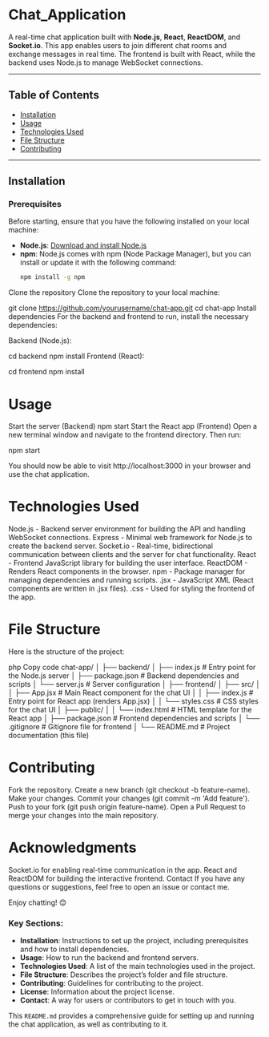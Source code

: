 # Chat_Application


A real-time chat application built with **Node.js**, **React**, **ReactDOM**, and **Socket.io**. This app enables users to join different chat rooms and exchange messages in real time. The frontend is built with React, while the backend uses Node.js to manage WebSocket connections.

---

## Table of Contents

- [Installation](#installation)
- [Usage](#usage)
- [Technologies Used](#technologies-used)
- [File Structure](#file-structure)
- [Contributing](#contributing)

---

## Installation

### Prerequisites

Before starting, ensure that you have the following installed on your local machine:

- **Node.js**: [Download and install Node.js](https://nodejs.org/)
- **npm**: Node.js comes with npm (Node Package Manager), but you can install or update it with the following command:
  ```bash
  npm install -g npm
Clone the repository
Clone the repository to your local machine:

git clone https://github.com/yourusername/chat-app.git
cd chat-app
Install dependencies
For the backend and frontend to run, install the necessary dependencies:

Backend (Node.js):

cd backend
npm install
Frontend (React):

cd frontend
npm install


# Usage
Start the server (Backend)
npm start
Start the React app (Frontend)
Open a new terminal window and navigate to the frontend directory. Then run:

npm start

You should now be able to visit http://localhost:3000 in your browser and use the chat application.

# Technologies Used 

Node.js - Backend server environment for building the API and handling WebSocket connections.
Express - Minimal web framework for Node.js to create the backend server.
Socket.io - Real-time, bidirectional communication between clients and the server for chat functionality.
React - Frontend JavaScript library for building the user interface.
ReactDOM - Renders React components in the browser.
npm - Package manager for managing dependencies and running scripts.
.jsx - JavaScript XML (React components are written in .jsx files).
.css - Used for styling the frontend of the app.

# File Structure

Here is the structure of the project:

php
Copy code
chat-app/
│
├── backend/
│   ├── index.js           # Entry point for the Node.js server
│   ├── package.json       # Backend dependencies and scripts
│   └── server.js          # Server configuration
│
├── frontend/
│   ├── src/
│   │   ├── App.jsx        # Main React component for the chat UI
│   │   ├── index.js       # Entry point for React app (renders App.jsx)
│   │   └── styles.css     # CSS styles for the chat UI
│   ├── public/
│   │   └── index.html     # HTML template for the React app
│   ├── package.json       # Frontend dependencies and scripts
│   └── .gitignore         # Gitignore file for frontend
│
└── README.md              # Project documentation (this file)



# Contributing


Fork the repository.
Create a new branch (git checkout -b feature-name).
Make your changes.
Commit your changes (git commit -m 'Add feature').
Push to your fork (git push origin feature-name).
Open a Pull Request to merge your changes into the main repository.


# Acknowledgments

Socket.io for enabling real-time communication in the app.
React and ReactDOM for building the interactive frontend.
Contact
If you have any questions or suggestions, feel free to open an issue or contact me.

Enjoy chatting! 😊

### Key Sections:

- **Installation**: Instructions to set up the project, including prerequisites and how to install dependencies.
- **Usage**: How to run the backend and frontend servers.
- **Technologies Used**: A list of the main technologies used in the project.
- **File Structure**: Describes the project’s folder and file structure.
- **Contributing**: Guidelines for contributing to the project.
- **License**: Information about the project license.
- **Contact**: A way for users or contributors to get in touch with you.

This `README.md` provides a comprehensive guide for setting up and running the chat application, as well as contributing to it.
